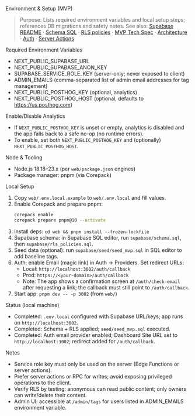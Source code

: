 Environment & Setup (MVP)

> Purpose: Lists required environment variables and local setup steps; references DB migrations and safety notes.
> See also: [Supabase README](../supabase/README.md) · [Schema SQL](../supabase/schema.sql) · [RLS policies](../supabase/rls_policies.sql) · [MVP Tech Spec](../docs/MVP_TECH_SPEC.md) · [Architecture](../docs/ARCHITECTURE.md) · [Auth](../docs/AUTH.md) · [Server Actions](../docs/SERVER_ACTIONS.md)

Required Environment Variables
- NEXT_PUBLIC_SUPABASE_URL
- NEXT_PUBLIC_SUPABASE_ANON_KEY
- SUPABASE_SERVICE_ROLE_KEY (server-only; never exposed to client)
- ADMIN_EMAILS (comma-separated list of admin email addresses for tag management)
- NEXT_PUBLIC_POSTHOG_KEY (optional, analytics)
- NEXT_PUBLIC_POSTHOG_HOST (optional, defaults to https://us.posthog.com)

Enable/Disable Analytics
- If `NEXT_PUBLIC_POSTHOG_KEY` is unset or empty, analytics is disabled and the app falls back to a safe no-op (no runtime errors).
- To enable, set both `NEXT_PUBLIC_POSTHOG_KEY` and (optionally) `NEXT_PUBLIC_POSTHOG_HOST`.

Node & Tooling
- Node.js 18.18–23.x (per `web/package.json` engines)
- Package manager: pnpm (via Corepack)

Local Setup
1) Copy `web/.env.local.example` to `web/.env.local` and fill values.
2) Enable Corepack and prepare pnpm:
   ```bash
   corepack enable
   corepack prepare pnpm@10 --activate
   ```
3) Install deps: `cd web && pnpm install --frozen-lockfile`
3) Supabase schema: in Supabase SQL editor, run `supabase/schema.sql`, then `supabase/rls_policies.sql`.
4) Seed data (optional): run `supabase/seed/seed_mvp.sql` in SQL editor to add baseline tags.
5) Auth: enable Email (magic link) in Auth → Providers. Set redirect URLs:
   - Local: `http://localhost:3002/auth/callback`
   - Prod: `https://<your-domain>/auth/callback`
   - Note: The app shows a confirmation screen at `/auth/check-email` after requesting a link; the callback must still point to `/auth/callback`.
6) Start app: `pnpm dev -- -p 3002` (from `web/`)

Status (local machine)
- Completed: `.env.local` configured with Supabase URL/keys; app runs on `http://localhost:3002`.
- Completed: Schema + RLS applied; `seed/seed_mvp.sql` executed.
- Completed: Auth email provider enabled; Dashboard Site URL set to `http://localhost:3002`; redirect added for `/auth/callback`.

Notes
- Service role key must only be used on the server (Edge Functions or server actions).
- Prefer server actions or RPC for writes; avoid exposing privileged operations to the client.
- Verify RLS by testing: anonymous can read public content; only owners can write/delete their content.
- Admin UI: accessible at `/admin/tags` for users listed in ADMIN_EMAILS environment variable.

